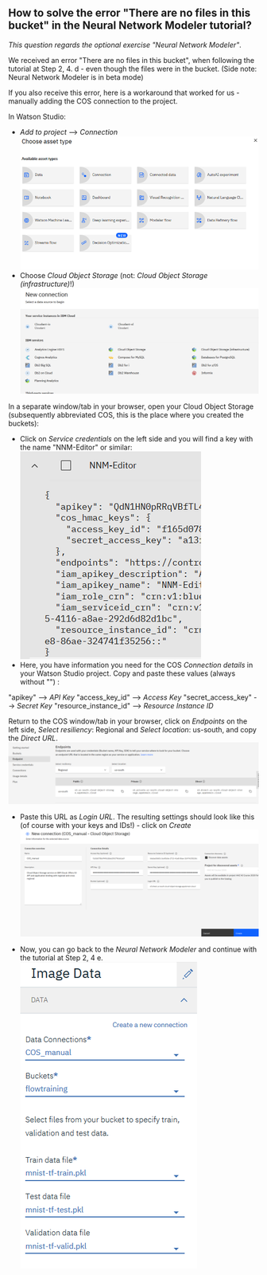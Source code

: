 ## How to solve the error "There are no files in this bucket" in the Neural Network Modeler tutorial? 

_This question regards the optional exercise "Neural Network Modeler"_. 

We received an error "There are no files in this bucket", when following the tutorial at Step 2, 4. d - even though the files were in the bucket. (Side note: Neural Network Modeler is in beta mode) 

If you also receive this error, here is a workaround that worked for us - manually adding the COS connection to the project. 

In Watson Studio: 
- _Add to project_ --> _Connection_ \
![](./screenshots/1.png)
- Choose _Cloud Object Storage_ (not: _Cloud Object Storage (infrastructure)_!) \
![](./screenshots/2.png)

In a separate window/tab in your browser, open your Cloud Object Storage (subsequently abbreviated COS, this is the place where you created the buckets): 
- Click on _Service credentials_ on the left side and you will find a key with the name "NNM-Editor" or similar:\
![](./screenshots/3.png)
- Here, you have information you need for the COS _Connection details_ in your Watson Studio project.
Copy and paste these values (always without "") : 

"apikey" --> _API Key_
"access_key_id" --> _Access Key_ 
"secret_access_key" --> _Secret Key_
"resource_instance_id" --> _Resource Instance ID_

Return to the COS window/tab in your browser, click on _Endpoints_ on the left side, _Select resiliency_: Regional and _Select location_: us-south, and copy the _Direct URL_.\
![](./screenshots/4.png)

- Paste this URL as _Login URL_. The resulting settings should look like this (of course with your keys and IDs!) - click on _Create_\
![](./screenshots/5.png)

- Now, you can go back to the _Neural Network Modeler_ and continue with the tutorial at Step 2, 4 e. 
![](./screenshots/6.png)
